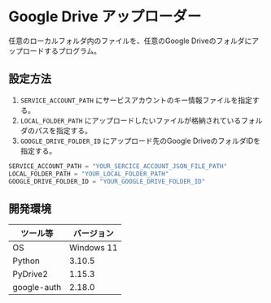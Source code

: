 # Google Drive アップローダー
任意のローカルフォルダ内のファイルを、任意のGoogle Driveのフォルダにアップロードするプログラム。

## 設定方法

1. `SERVICE_ACCOUNT_PATH` にサービスアカウントのキー情報ファイルを指定する。
2. `LOCAL_FOLDER_PATH` にアップロードしたいファイルが格納されているフォルダのパスを指定する。
3. `GOOGLE_DRIVE_FOLDER_ID` にアップロード先のGoogle DriveのフォルダIDを指定する。

```py
SERVICE_ACCOUNT_PATH = "YOUR_SERCICE_ACCOUNT_JSON_FILE_PATH"
LOCAL_FOLDER_PATH = "YOUR_LOCAL_FOLDER_PATH"
GOOGLE_DRIVE_FOLDER_ID = "YOUR_GOOGLE_DRIVE_FOLDER_ID"
```

## 開発環境
| ツール等    | バージョン |
| ----------- | ---------- |
| OS          | Windows 11 |
| Python      | 3.10.5     |
| PyDrive2    | 1.15.3     |
| google-auth | 2.18.0     |
